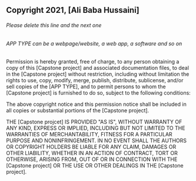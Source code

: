 
## Copyright 2021, [Ali Baba Hussaini]

###### Please delete this line and the next one
###### APP TYPE can be a webpage/website, a web app, a software and so on

Permission is hereby granted, free of charge, to any person obtaining a copy of this [Capstone project] and associated documentation files, to deal in the [Capstone project] without restriction, including without limitation the rights to use, copy, modify, merge, publish, distribute, sublicense, and/or sell copies of the [APP TYPE], and to permit persons to whom the [Capstone project] is furnished to do so, subject to the following conditions:

The above copyright notice and this permission notice shall be included in all copies or substantial portions of the [Capstone project].

THE [Capstone projcet] IS PROVIDED "AS IS", WITHOUT WARRANTY OF ANY KIND, EXPRESS OR IMPLIED, INCLUDING BUT NOT LIMITED TO THE WARRANTIES OF MERCHANTABILITY, FITNESS FOR A PARTICULAR PURPOSE AND NONINFRINGEMENT. IN NO EVENT SHALL THE AUTHORS OR COPYRIGHT HOLDERS BE LIABLE FOR ANY CLAIM, DAMAGES OR OTHER LIABILITY, WHETHER IN AN ACTION OF CONTRACT, TORT OR OTHERWISE, ARISING FROM, OUT OF OR IN CONNECTION WITH THE [Capstone project] OR THE USE OR OTHER DEALINGS IN THE [Capstone project].
